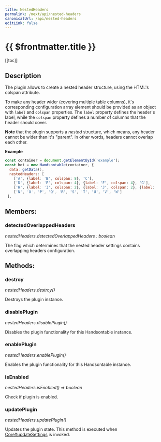 ```yaml
---
title: NestedHeaders
permalink: /next/api/nested-headers
canonicalUrl: /api/nested-headers
editLink: false
---
```


# {{ $frontmatter.title }}

[[toc]]

## Description


The plugin allows to create a nested header structure, using the HTML's colspan attribute.

To make any header wider (covering multiple table columns), it's corresponding configuration array element should be
provided as an object with `label` and `colspan` properties. The `label` property defines the header's label,
while the `colspan` property defines a number of columns that the header should cover.

__Note__ that the plugin supports a *nested* structure, which means, any header cannot be wider than it's "parent". In
other words, headers cannot overlap each other.

**Example**  
```js
const container = document.getElementById('example');
const hot = new Handsontable(container, {
  data: getData(),
  nestedHeaders: [
    ['A', {label: 'B', colspan: 8}, 'C'],
    ['D', {label: 'E', colspan: 4}, {label: 'F', colspan: 4}, 'G'],
    ['H', {label: 'I', colspan: 2}, {label: 'J', colspan: 2}, {label: 'K', colspan: 2}, {label: 'L', colspan: 2}, 'M'],
    ['N', 'O', 'P', 'Q', 'R', 'S', 'T', 'U', 'V', 'W']
 ],
```

## Members:

### detectedOverlappedHeaders

_nestedHeaders.detectedOverlappedHeaders : boolean_

The flag which determines that the nested header settings contains overlapping headers
configuration.


## Methods:

### destroy

_nestedHeaders.destroy()_

Destroys the plugin instance.



### disablePlugin

_nestedHeaders.disablePlugin()_

Disables the plugin functionality for this Handsontable instance.



### enablePlugin

_nestedHeaders.enablePlugin()_

Enables the plugin functionality for this Handsontable instance.



### isEnabled

_nestedHeaders.isEnabled() ⇒ boolean_

Check if plugin is enabled.



### updatePlugin

_nestedHeaders.updatePlugin()_

Updates the plugin state. This method is executed when [Core#updateSettings](./Core/#updateSettings) is invoked.


